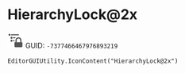 # HierarchyLock@2x
![](/img/HierarchyLock@2x.png)
GUID: `-7377466467976893219`
```
EditorGUIUtility.IconContent("HierarchyLock@2x")
```
